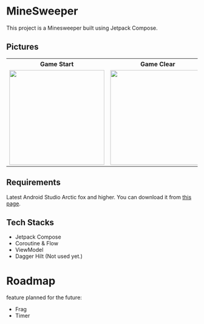 # MineSweeper
This project is a Minesweeper built using Jetpack Compose.


## Pictures

<table>
  <tr>
    <th>
      Game Start
    </th>
    <th>
      Game Clear
    </th>
    <th>
      Game Over
    </th>
  </tr>

  <tr>
    <td>
      <!-- Game Start -->
      <img src="https://user-images.githubusercontent.com/36175109/133125028-5a69bca8-94bd-4e31-bc5d-859392041197.png" width=250px>
    </td>
    <td>
      <!-- Game Clear -->
      <img src="https://user-images.githubusercontent.com/36175109/133125021-84f5f89b-1e8a-4f38-ac38-94487772a4de.png" width=250px>
    </td>
    <td>
      <!-- Game Over -->
      <img src="https://user-images.githubusercontent.com/36175109/133124985-654fa173-7f9b-403d-933e-07c24edce214.png" width=250px>
    </td>
  </tr>
</table>




## Requirements
Latest Android Studio Arctic fox and higher.
You can download it from [this page](https://developer.android.com/studio).


## Tech Stacks
- Jetpack Compose
- Coroutine & Flow
- ViewModel
- Dagger Hilt (Not used yet.)


# Roadmap
feature planned for the future:
- Frag
- Timer
